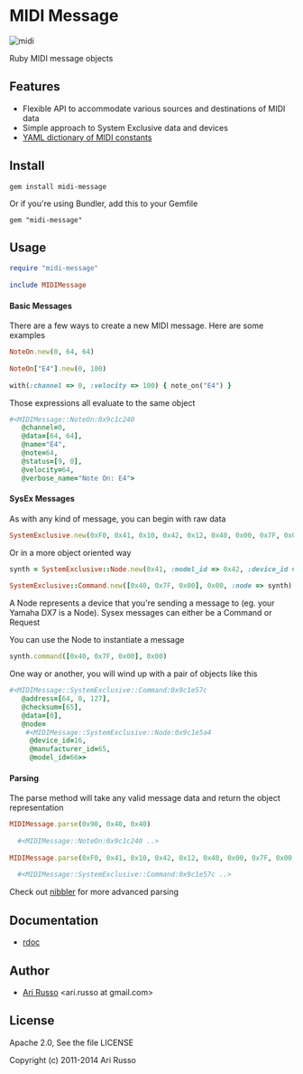 # MIDI Message

![midi](http://img208.imageshack.us/img208/5623/mks80small.jpg)

Ruby MIDI message objects

## Features

* Flexible API to accommodate various sources and destinations of MIDI data
* Simple approach to System Exclusive data and devices
* [YAML dictionary of MIDI constants](https://github.com/arirusso/midi-message/blob/master/lib/midi.yml)
	
## Install

`gem install midi-message`

Or if you're using Bundler, add this to your Gemfile

`gem "midi-message"`

## Usage

```ruby
require "midi-message"
  
include MIDIMessage
```
  
#### Basic Messages

There are a few ways to create a new MIDI message.  Here are some examples
 
```ruby   
NoteOn.new(0, 64, 64)
  
NoteOn["E4"].new(0, 100)
  
with(:channel => 0, :velocity => 100) { note_on("E4") }
```

Those expressions all evaluate to the same object

```ruby
#<MIDIMessage::NoteOn:0x9c1c240
   @channel=0,
   @data=[64, 64],
   @name="E4",
   @note=64,
   @status=[9, 0],
   @velocity=64,
   @verbose_name="Note On: E4">
```

#### SysEx Messages

As with any kind of message, you can begin with raw data
  
```ruby
SystemExclusive.new(0xF0, 0x41, 0x10, 0x42, 0x12, 0x40, 0x00, 0x7F, 0x00, 0x41, 0xF7)
```
  
Or in a more object oriented way

```ruby  
synth = SystemExclusive::Node.new(0x41, :model_id => 0x42, :device_id => 0x10)
    
SystemExclusive::Command.new([0x40, 0x7F, 0x00], 0x00, :node => synth)
```

A Node represents a device that you're sending a message to (eg. your Yamaha DX7 is a Node).  Sysex messages can either be a Command or Request
  
You can use the Node to instantiate a message

```ruby  
synth.command([0x40, 0x7F, 0x00], 0x00)
```
  
One way or another, you will wind up with a pair of objects like this

```ruby
#<MIDIMessage::SystemExclusive::Command:0x9c1e57c
   @address=[64, 0, 127],
   @checksum=[65],
   @data=[0],
   @node=
    #<MIDIMessage::SystemExclusive::Node:0x9c1e5a4
     @device_id=16,
     @manufacturer_id=65,
     @model_id=66>>
```
     
#### Parsing

The parse method will take any valid message data and return the object representation

```ruby
MIDIMessage.parse(0x90, 0x40, 0x40)
  
  #<MIDIMessage::NoteOn:0x9c1c240 ..>
  
MIDIMessage.parse(0xF0, 0x41, 0x10, 0x42, 0x12, 0x40, 0x00, 0x7F, 0x00, 0x41, 0xF7)
  
  #<MIDIMessage::SystemExclusive::Command:0x9c1e57c ..>
```

Check out [nibbler](http://github.com/arirusso/nibbler) for more advanced parsing

## Documentation

* [rdoc](http://rubydoc.info/github/arirusso/midi-message)

## Author

* [Ari Russo](http://github.com/arirusso) <ari.russo at gmail.com>

## License

Apache 2.0, See the file LICENSE

Copyright (c) 2011-2014 Ari Russo
